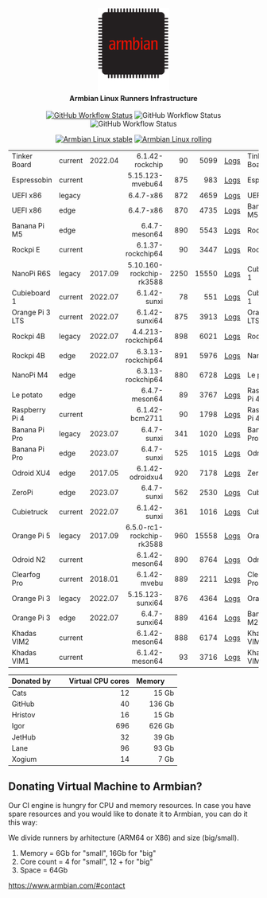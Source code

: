 <p align="center">
  <a href="#build-framework">
  <img src="https://raw.githubusercontent.com/armbian/build/master/.github/armbian-logo.png" alt="Armbian logo" width="144">
  </a><br>
  <strong>Armbian Linux Runners Infrastructure</strong><br>
<br>
<a href=https://github.com/armbian/build/actions/workflows/build-train.yml><img alt="GitHub Workflow Status" src="https://img.shields.io/github/actions/workflow/status/armbian/build/build-train.yml?logo=githubactions&label=Kernel%20compile&logoColor=white&style=for-the-badge&branch=master"></a>
<img alt="GitHub Workflow Status" src="https://img.shields.io/badge/dynamic/json?label=VIRTUAL%20CPU%20COUNT&query=CPU&cacheSeconds=10&style=for-the-badge&url=https%3A%2F%2Fgithub.com%2Farmbian%2Fscripts%2Freleases%2Fdownload%2Fstatus%2Frunners_capacity.json"> <img alt="GitHub Workflow Status" src="https://img.shields.io/badge/dynamic/json?label=MEMORY%20in%20MB&query=MEM&cacheSeconds=10&style=for-the-badge&url=https%3A%2F%2Fgithub.com%2Farmbian%2Fscripts%2Freleases%2Fdownload%2Fstatus%2Frunners_capacity.json">
</p>
<p align=center>
<a href=https://armbian.com/download><img alt="Armbian Linux stable" src="https://img.shields.io/badge/dynamic/json?label=Armbian%20Linux%20current&query=CURRENT&color=f71000&cacheSeconds=600&style=for-the-badge&url=https%3A%2F%2Fgithub.com%2Farmbian%2Fscripts%2Freleases%2Fdownload%2Fstatus%2Frunners_capacity.json"></a>
<a href=https://github.com/armbian/community><img alt="Armbian Linux rolling" src="https://img.shields.io/badge/dynamic/json?label=Armbian%20Linux%20edge&query=EDGE&color=34be5b&cacheSeconds=600&style=for-the-badge&url=https%3A%2F%2Fgithub.com%2Farmbian%2Fscripts%2Freleases%2Fdownload%2Fstatus%2Frunners_capacity.json"></a>
</p>

<!--START_SECTION:data-section-->
<table width="100%"><tr><td align="left">Tinker Board</td><td align=left>current</td><td align=right>2022.04</td><td align=right>6.1.42-rockchip</td><td align=right>90</td><td align=right>5099</td><td align=right><a href="https://paste.armbian.com/ohoruquriy">Logs</a></td><td align="left">Tinker Board</td><td align=left>edge</td><td align=right>2022.04</td><td align=right>6.4.7-rockchip</td><td align=right>89</td><td align=right>4845</td><td align=right><a href="https://paste.armbian.com/rocifufaqa">Logs</a></td></tr><tr><td align="left">Espressobin</td><td align=left>current</td><td align=right></td><td align=right>5.15.123-mvebu64</td><td align=right>875</td><td align=right>983</td><td align=right><a href="https://paste.armbian.com/ekaqemapim">Logs</a></td><td align="left">Espressobin</td><td align=left>edge</td><td align=right></td><td align=right>6.1.42-mvebu64</td><td align=right>875</td><td align=right>996</td><td align=right><a href="https://paste.armbian.com/dayimovelu">Logs</a></td></tr><tr><td align="left">UEFI x86</td><td align=left>legacy</td><td align=right></td><td align=right>6.4.7-x86</td><td align=right>872</td><td align=right>4659</td><td align=right><a href="https://paste.armbian.com/ehudahuxip">Logs</a></td><td align="left">UEFI x86</td><td align=left>current</td><td align=right></td><td align=right>6.4.7-x86</td><td align=right>864</td><td align=right>4739</td><td align=right><a href="https://paste.armbian.com/micevikiwe">Logs</a></td></tr><tr><td align="left">UEFI x86</td><td align=left>edge</td><td align=right></td><td align=right>6.4.7-x86</td><td align=right>870</td><td align=right>4735</td><td align=right><a href="https://paste.armbian.com/sinelegepu">Logs</a></td><td align="left">Banana Pi M5</td><td align=left>current</td><td align=right></td><td align=right>6.1.42-meson64</td><td align=right>880</td><td align=right>5504</td><td align=right><a href="https://paste.armbian.com/okakedezev">Logs</a></td></tr><tr><td align="left">Banana Pi M5</td><td align=left>edge</td><td align=right></td><td align=right>6.4.7-meson64</td><td align=right>890</td><td align=right>5543</td><td align=right><a href="https://paste.armbian.com/ehahuyemup">Logs</a></td><td align="left">Rockpi E</td><td align=left>legacy</td><td align=right></td><td align=right>6.1.37-rockchip64</td><td align=right>93</td><td align=right>3425</td><td align=right><a href="https://paste.armbian.com/">Logs</a></td></tr><tr><td align="left">Rockpi E</td><td align=left>current</td><td align=right></td><td align=right>6.1.37-rockchip64</td><td align=right>90</td><td align=right>3447</td><td align=right><a href="https://paste.armbian.com/">Logs</a></td><td align="left">Rockpi E</td><td align=left>edge</td><td align=right></td><td align=right>6.1.37-rockchip64</td><td align=right>90</td><td align=right>3398</td><td align=right><a href="https://paste.armbian.com/">Logs</a></td></tr><tr><td align="left">NanoPi R6S</td><td align=left>legacy</td><td align=right>2017.09</td><td align=right>5.10.160-rockchip-rk3588</td><td align=right>2250</td><td align=right>15550</td><td align=right><a href="https://paste.armbian.com/esonohobab">Logs</a></td><td align="left">Cubieboard 1</td><td align=left>legacy</td><td align=right>2022.07</td><td align=right>5.15.123-sunxi</td><td align=right>76</td><td align=right>570</td><td align=right><a href="https://paste.armbian.com/quworudoqa">Logs</a></td></tr><tr><td align="left">Cubieboard 1</td><td align=left>current</td><td align=right>2022.07</td><td align=right>6.1.42-sunxi</td><td align=right>78</td><td align=right>551</td><td align=right><a href="https://paste.armbian.com/ewiyurayok">Logs</a></td><td align="left">Cubieboard 1</td><td align=left>edge</td><td align=right>2022.07</td><td align=right>6.4.7-sunxi</td><td align=right>76</td><td align=right>553</td><td align=right><a href="https://paste.armbian.com/otipidomeq">Logs</a></td></tr><tr><td align="left">Orange Pi 3 LTS</td><td align=left>current</td><td align=right>2022.07</td><td align=right>6.1.42-sunxi64</td><td align=right>875</td><td align=right>3913</td><td align=right><a href="https://paste.armbian.com/azisutalem">Logs</a></td><td align="left">Orange Pi 3 LTS</td><td align=left>edge</td><td align=right>2022.07</td><td align=right>6.4.7-sunxi64</td><td align=right>869</td><td align=right>3754</td><td align=right><a href="https://paste.armbian.com/jelotiluvo">Logs</a></td></tr><tr><td align="left">Rockpi 4B</td><td align=left>legacy</td><td align=right>2022.07</td><td align=right>4.4.213-rockchip64</td><td align=right>898</td><td align=right>6021</td><td align=right><a href="https://paste.armbian.com/opezefahiv">Logs</a></td><td align="left">Rockpi 4B</td><td align=left>current</td><td align=right>2022.07</td><td align=right>6.1.42-rockchip64</td><td align=right>890</td><td align=right>6070</td><td align=right><a href="https://paste.armbian.com/zijumalonu">Logs</a></td></tr><tr><td align="left">Rockpi 4B</td><td align=left>edge</td><td align=right>2022.07</td><td align=right>6.3.13-rockchip64</td><td align=right>891</td><td align=right>5976</td><td align=right><a href="https://paste.armbian.com/xabeqozepa">Logs</a></td><td align="left">NanoPi M4</td><td align=left>current</td><td align=right></td><td align=right>6.1.42-rockchip64</td><td align=right>832</td><td align=right>6693</td><td align=right><a href="https://paste.armbian.com/cerirenibe">Logs</a></td></tr><tr><td align="left">NanoPi M4</td><td align=left>edge</td><td align=right></td><td align=right>6.3.13-rockchip64</td><td align=right>880</td><td align=right>6728</td><td align=right><a href="https://paste.armbian.com/oxowovasiy">Logs</a></td><td align="left">Le potato</td><td align=left>current</td><td align=right></td><td align=right>6.1.42-meson64</td><td align=right>93</td><td align=right>3736</td><td align=right><a href="https://paste.armbian.com/uzokopecaf">Logs</a></td></tr><tr><td align="left">Le potato</td><td align=left>edge</td><td align=right></td><td align=right>6.4.7-meson64</td><td align=right>89</td><td align=right>3767</td><td align=right><a href="https://paste.armbian.com/bohehevozo">Logs</a></td><td align="left">Raspberry Pi 4</td><td align=left>legacy</td><td align=right></td><td align=right>5.15.92-bcm2711</td><td align=right>90</td><td align=right>1912</td><td align=right><a href="https://paste.armbian.com/pixamijixe">Logs</a></td></tr><tr><td align="left">Raspberry Pi 4</td><td align=left>current</td><td align=right></td><td align=right>6.1.42-bcm2711</td><td align=right>90</td><td align=right>1798</td><td align=right><a href="https://paste.armbian.com/fogibuvori">Logs</a></td><td align="left">Raspberry Pi 4</td><td align=left>edge</td><td align=right></td><td align=right>6.3.13-bcm2711</td><td align=right>91</td><td align=right>1881</td><td align=right><a href="https://paste.armbian.com/guyaneyane">Logs</a></td></tr><tr><td align="left">Banana Pi Pro</td><td align=left>legacy</td><td align=right>2023.07</td><td align=right>6.4.7-sunxi</td><td align=right>341</td><td align=right>1020</td><td align=right><a href="https://paste.armbian.com/omebecejiq">Logs</a></td><td align="left">Banana Pi Pro</td><td align=left>current</td><td align=right>2023.07</td><td align=right>6.4.7-sunxi</td><td align=right>507</td><td align=right>1008</td><td align=right><a href="https://paste.armbian.com/dinayijobu">Logs</a></td></tr><tr><td align="left">Banana Pi Pro</td><td align=left>edge</td><td align=right>2023.07</td><td align=right>6.4.7-sunxi</td><td align=right>525</td><td align=right>1015</td><td align=right><a href="https://paste.armbian.com/ejaqijemug">Logs</a></td><td align="left">Odroid XU4</td><td align=left>current</td><td align=right>2017.05</td><td align=right>5.4.251-odroidxu4</td><td align=right>887</td><td align=right>8416</td><td align=right><a href="https://paste.armbian.com/axocunuhoy">Logs</a></td></tr><tr><td align="left">Odroid XU4</td><td align=left>edge</td><td align=right>2017.05</td><td align=right>6.1.42-odroidxu4</td><td align=right>920</td><td align=right>7178</td><td align=right><a href="https://paste.armbian.com/bugokicete">Logs</a></td><td align="left">ZeroPi</td><td align=left>current</td><td align=right>2023.07</td><td align=right>6.1.42-sunxi</td><td align=right>590</td><td align=right>2541</td><td align=right><a href="https://paste.armbian.com/ocuyewupak">Logs</a></td></tr><tr><td align="left">ZeroPi</td><td align=left>edge</td><td align=right>2023.07</td><td align=right>6.4.7-sunxi</td><td align=right>562</td><td align=right>2530</td><td align=right><a href="https://paste.armbian.com/adeqatagap">Logs</a></td><td align="left">Cubietruck</td><td align=left>legacy</td><td align=right>2022.07</td><td align=right>5.15.123-sunxi</td><td align=right>366</td><td align=right>1030</td><td align=right><a href="https://paste.armbian.com/huguzimihu">Logs</a></td></tr><tr><td align="left">Cubietruck</td><td align=left>current</td><td align=right>2022.07</td><td align=right>6.1.42-sunxi</td><td align=right>361</td><td align=right>1016</td><td align=right><a href="https://paste.armbian.com/ulazezijec">Logs</a></td><td align="left">Cubietruck</td><td align=left>edge</td><td align=right>2022.07</td><td align=right>6.4.7-sunxi</td><td align=right>390</td><td align=right>1017</td><td align=right><a href="https://paste.armbian.com/jilanuhane">Logs</a></td></tr><tr><td align="left">Orange Pi 5</td><td align=left>legacy</td><td align=right>2017.09</td><td align=right>6.5.0-rc1-rockchip-rk3588</td><td align=right>960</td><td align=right>15558</td><td align=right><a href="https://paste.armbian.com/omuzugebun">Logs</a></td><td align="left">Orange Pi 5</td><td align=left>edge</td><td align=right>2017.09</td><td align=right>6.5.0-rc1-rockchip-rk3588</td><td align=right>680</td><td align=right>15545</td><td align=right><a href="https://paste.armbian.com/verehevayu">Logs</a></td></tr><tr><td align="left">Odroid N2</td><td align=left>current</td><td align=right></td><td align=right>6.1.42-meson64</td><td align=right>890</td><td align=right>8764</td><td align=right><a href="https://paste.armbian.com/ovofayaway">Logs</a></td><td align="left">Odroid N2</td><td align=left>edge</td><td align=right></td><td align=right>6.4.7-meson64</td><td align=right>880</td><td align=right>8904</td><td align=right><a href="https://paste.armbian.com/cijisihivi">Logs</a></td></tr><tr><td align="left">Clearfog Pro</td><td align=left>current</td><td align=right>2018.01</td><td align=right>6.1.42-mvebu</td><td align=right>889</td><td align=right>2211</td><td align=right><a href="https://paste.armbian.com/asaludilis">Logs</a></td><td align="left">Clearfog Pro</td><td align=left>edge</td><td align=right>2018.01</td><td align=right>6.2.16-mvebu</td><td align=right>890</td><td align=right>2209</td><td align=right><a href="https://paste.armbian.com/izuzorojer">Logs</a></td></tr><tr><td align="left">Orange Pi 3</td><td align=left>legacy</td><td align=right>2022.07</td><td align=right>5.15.123-sunxi64</td><td align=right>876</td><td align=right>4364</td><td align=right><a href="https://paste.armbian.com/fugabukaqa">Logs</a></td><td align="left">Orange Pi 3</td><td align=left>current</td><td align=right>2022.07</td><td align=right>5.15.123-sunxi64</td><td align=right>880</td><td align=right>4179</td><td align=right><a href="https://paste.armbian.com/bofuzipaba">Logs</a></td></tr><tr><td align="left">Orange Pi 3</td><td align=left>edge</td><td align=right>2022.07</td><td align=right>6.4.7-sunxi64</td><td align=right>889</td><td align=right>4164</td><td align=right><a href="https://paste.armbian.com/ejenecixol">Logs</a></td><td align="left">Banana Pi M2 Ultra</td><td align=left>current</td><td align=right>2022.07</td><td align=right>6.1.42-sunxi</td><td align=right>786</td><td align=right>2713</td><td align=right><a href="https://paste.armbian.com/umatatoweq">Logs</a></td></tr><tr><td align="left">Khadas VIM2</td><td align=left>current</td><td align=right></td><td align=right>6.1.42-meson64</td><td align=right>888</td><td align=right>6174</td><td align=right><a href="https://paste.armbian.com/udigufiqib">Logs</a></td><td align="left">Khadas VIM2</td><td align=left>edge</td><td align=right></td><td align=right>6.4.7-meson64</td><td align=right>901</td><td align=right>6160</td><td align=right><a href="https://paste.armbian.com/eqeveyakuh">Logs</a></td></tr><tr><td align="left">Khadas VIM1</td><td align=left>current</td><td align=right></td><td align=right>6.1.42-meson64</td><td align=right>93</td><td align=right>3716</td><td align=right><a href="https://paste.armbian.com/xaxihunuti">Logs</a></td><td align="left">Khadas VIM1</td><td align=left>edge</td><td align=right></td><td align=right>6.4.7-meson64</td><td align=right>89</td><td align=right>3705</td><td align=right><a href="https://paste.armbian.com/ehudegariw">Logs</a></td></tr></table>
<!--END_SECTION:data-section-->

|Donated by &nbsp;&nbsp;&nbsp;&nbsp;&nbsp;| Virtual CPU cores |Memory&nbsp;&nbsp;&nbsp;&nbsp;&nbsp;|
|--|--:|--:|
|Cats|12|15 Gb|
|GitHub|40|136 Gb|
|Hristov|16|15 Gb|
|Igor|696|626 Gb|
|JetHub|32|39 Gb|
|Lane|96|93 Gb|
|Xogium|14|7 Gb|
## Donating Virtual Machine to Armbian?

Our CI engine is hungry for CPU and memory resources. In case you have spare resources and you would like to donate it to Armbian, you can do it this way:

We divide runners by arhitecture (ARM64 or X86) and size (big/small).

1. Memory = 6Gb for "small", 16Gb for "big"
3. Core count = 4 for "small", 12 + for "big"
4. Space = 64Gb

https://www.armbian.com/#contact
